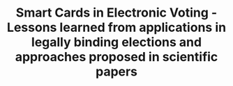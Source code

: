 ---
title: "Smart Cards in Electronic Voting - Lessons learned from applications in legally binding elections and approaches proposed in scientific papers"
collection: publications
permalink: /publications/2012-07-Smart-Cards-in-Electronic-Voting-Lessons-learned-from-applications-in-legally-binding-elections-and-approaches-proposed-in-scientific-papers
venue: '5th International Conference on Electronic Voting (EVOTE 2012)'
pages: '257-270'
publisher: 'Gesellschaft f{\"u}r Informatik'
year: '2012'
paperurl: 'https://dl.gi.de/items/5415fdab-1805-4cc9-9730-2a2b36a0a575'
citation: ' <b>Jurlind Budurushi</b>,  Stephan Neumann,  Melanie Volkamer</br> 5th International Conference on Electronic Voting (EVOTE 2012)'
---